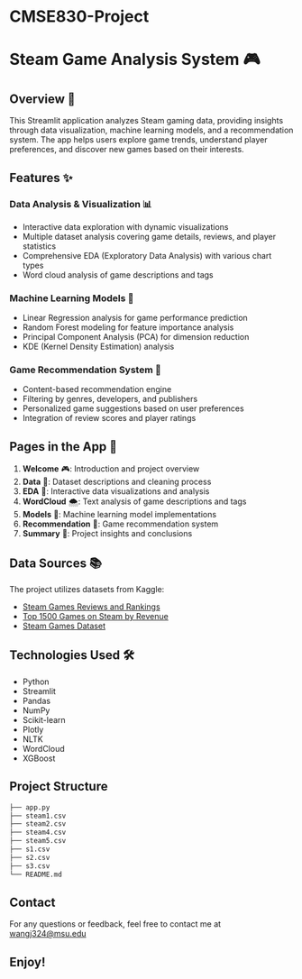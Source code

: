 # CMSE830-Project

# Steam Game Analysis System 🎮

## Overview 🌟
This Streamlit application analyzes Steam gaming data, providing insights through data visualization, machine learning models, and a recommendation system. The app helps users explore game trends, understand player preferences, and discover new games based on their interests.

## Features ✨

### Data Analysis & Visualization 📊
- Interactive data exploration with dynamic visualizations
- Multiple dataset analysis covering game details, reviews, and player statistics
- Comprehensive EDA (Exploratory Data Analysis) with various chart types
- Word cloud analysis of game descriptions and tags

### Machine Learning Models 🤖
- Linear Regression analysis for game performance prediction
- Random Forest modeling for feature importance analysis
- Principal Component Analysis (PCA) for dimension reduction
- KDE (Kernel Density Estimation) analysis

### Game Recommendation System 🎯
- Content-based recommendation engine
- Filtering by genres, developers, and publishers
- Personalized game suggestions based on user preferences
- Integration of review scores and player ratings

## Pages in the App 📑
1. **Welcome** 🎮: Introduction and project overview
2. **Data** 🌈: Dataset descriptions and cleaning process
3. **EDA** 🌷: Interactive data visualizations and analysis
4. **WordCloud** 🌨️: Text analysis of game descriptions and tags
5. **Models** 🏈: Machine learning model implementations
6. **Recommendation** 🎯: Game recommendation system
7. **Summary** 🍩: Project insights and conclusions

## Data Sources 📚
The project utilizes datasets from Kaggle:
- [Steam Games Reviews and Rankings](https://www.kaggle.com/datasets/mohamedtarek01234/steam-games-reviews-and-rankings)
- [Top 1500 Games on Steam by Revenue](https://www.kaggle.com/datasets/alicemtopcu/top-1500-games-on-steam-by-revenue-09-09-2024)
- [Steam Games Dataset](https://www.kaggle.com/datasets/wajihulhassan369/steam-games-dataset)

## Technologies Used 🛠️
- Python
- Streamlit
- Pandas
- NumPy
- Scikit-learn
- Plotly
- NLTK
- WordCloud
- XGBoost

## **Project Structure**

```bash
├── app.py               
├── steam1.csv           
├── steam2.csv           
├── steam4.csv          
├── steam5.csv          
├── s1.csv                
├── s2.csv               
├── s3.csv              
└── README.md
```
## **Contact**

For any questions or feedback, feel free to contact me at wangj324@msu.edu

Enjoy!
---
